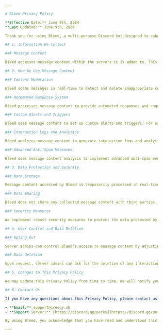 ```yaml
---

# Bleed Privacy Policy

**Effective Date:** June 9th, 2024  
**Last Updated:** June 9th, 2024  

Thank you for using Bleed, a multi-purpose Discord bot designed to enhance server security, provide protection against potential threats, and deliver timely alerts. This Privacy Policy explains how Bleed collects, uses, and protects your information, particularly focusing on message usage.

## 1. Information We Collect

### Message Content

Bleed accesses message content within the servers it is added to. This includes messages sent by users, both in public channels and private channels where the bot has access.

## 2. How We Use Message Content

### Content Moderation

Bleed scans messages in real-time to detect and delete inappropriate content, spam, and potential threats. This helps maintain a safe and welcoming environment for all server members.

### Automated Response System

Bleed processes message content to provide automated responses and engage in conversations based on specific keywords or commands. This includes providing information, answering queries, and executing commands issued by members.

### Custom Alerts and Triggers

Bleed uses message content to set up custom alerts and triggers. For example, it can notify admins if certain keywords are mentioned or if a potential threat is detected.

### Interaction Logs and Analytics

Bleed analyzes message content to generate interaction logs and analytics, helping server admins understand member interactions, popular topics, and engagement levels. This data is valuable for community management and growth strategies.

### Advanced Anti-Spam Measures

Bleed uses message content analysis to implement advanced anti-spam measures, such as detecting repetitive messages, links, and potential phishing attempts, ensuring the server remains secure.

## 3. Data Protection and Security

### Data Storage

Message content accessed by Bleed is temporarily processed in real-time and is not stored permanently. Any logs or analytics generated from message content are anonymized and do not contain identifiable personal information.

### Data Sharing

Bleed does not share any collected message content with third parties. All data processing occurs within the confines of the server where Bleed is installed.

### Security Measures

We implement robust security measures to protect the data processed by Bleed, including encryption, secure access protocols, and regular security audits.

## 4. User Control and Data Deletion

### Opting Out

Server admins can control Bleed’s access to message content by adjusting the bot’s permissions or removing the bot from the server entirely.

### Data Deletion

Upon request, server admins can ask for the deletion of any interaction logs or analytics generated by Bleed. These requests can be made through our support channels.

## 5. Changes to This Privacy Policy

We may update this Privacy Policy from time to time. We will notify you of any changes by posting the new Privacy Policy on this page. You are advised to review this Privacy Policy periodically for any changes. Changes to this Privacy Policy are effective when they are posted on this page.

## 6. Contact Us

If you have any questions about this Privacy Policy, please contact us at:

- **Email:** support@creepy.sh
- **Support Server:** [https://discord.gg/perks](https://discord.gg/perks)

By using Bleed, you acknowledge that you have read and understood this Privacy Policy and agree to its terms.

---
```


